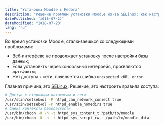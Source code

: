 ```yaml
---
title: "Установка Moodle в Fedora"
description: "Решение проблем установки Moodle из-за SELinux: как настроить правила доступа для устранения ошибок в веб-интерфейсе и при работе с cURL. Практические советы и команды."
datePublished: "2018-07-23"
dateModified: "2018-07-23"
lang: "ru"
---
```


Во время установки Moodle, сталкиваешься со следующими проблемами:

- Веб-интерфейс не продолжает установку после настройки базы данных;
- Если установить через консольный интерфейс, проявляются артефакты;
- Нет доступа к сети, появляется ошибка `unexpected cURL error`.

Главная причина, это [SELinux](https://en.wikipedia.org/wiki/Security-Enhanced_Linux). Решение, это настроить правила доступа:

```bash
# Доступ к сторонним каталогам и сети
/usr/sbin/setsebool -P httpd_can_network_connect true
/usr/sbin/setsebool -P httpd_enable_homedirs true
# Смена контекста безопасности
/usr/bin/chcon -R -h -t httpd_sys_content_t /path/to/moodle
/usr/bin/chcon -R -h -t httpd_sys_script_rw_t /path/to/moodle_data
```
